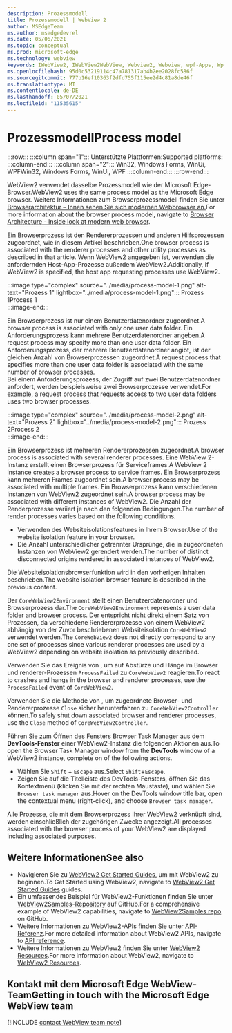 ```yaml
---
description: Prozessmodell
title: Prozessmodell | WebView 2
author: MSEdgeTeam
ms.author: msedgedevrel
ms.date: 05/06/2021
ms.topic: conceptual
ms.prod: microsoft-edge
ms.technology: webview
keywords: IWebView2, IWebView2WebView, Webview2, Webview, wpf-Apps, Wpf, Microsoft Edge, ICoreWebView2, ICoreWebView2Host, Browsersteuerung, Edge-HTML
ms.openlocfilehash: 95d0c53219114c47a781317ab4b2ee2028fc586f
ms.sourcegitcommit: 777b16ef10363f2dfd755f115ee2d4c81a8de46f
ms.translationtype: MT
ms.contentlocale: de-DE
ms.lasthandoff: 05/07/2021
ms.locfileid: "11535615"
---
```

# <a name="process-model"></a><span data-ttu-id="a9293-104">Prozessmodell</span><span class="sxs-lookup"><span data-stu-id="a9293-104">Process model</span></span>  

:::row:::
   :::column span="1":::
      <span data-ttu-id="a9293-105">Unterstützte Plattformen:</span><span class="sxs-lookup"><span data-stu-id="a9293-105">Supported platforms:</span></span>
   :::column-end:::
   :::column span="2":::
      <span data-ttu-id="a9293-106">Win32, Windows Forms, WinUi, WPF</span><span class="sxs-lookup"><span data-stu-id="a9293-106">Win32, Windows Forms, WinUi, WPF</span></span>
   :::column-end:::
:::row-end:::  

<span data-ttu-id="a9293-107">WebView2 verwendet dasselbe Prozessmodell wie der Microsoft Edge-Browser.</span><span class="sxs-lookup"><span data-stu-id="a9293-107">WebView2 uses the same process model as the Microsoft Edge browser.</span></span>  <span data-ttu-id="a9293-108">Weitere Informationen zum Browserprozessmodell finden Sie unter [Browserarchitektur – Innen sehen Sie sich modernen Webbrowser an.][GoogleDeveloperWebUpdates201809InsideBrowserPart1BrowserArchitecture]</span><span class="sxs-lookup"><span data-stu-id="a9293-108">For more information about the browser process model, navigate to [Browser Architecture - Inside look at modern web browser][GoogleDeveloperWebUpdates201809InsideBrowserPart1BrowserArchitecture].</span></span>  

<span data-ttu-id="a9293-109">Ein Browserprozess ist den Rendererprozessen und anderen Hilfsprozessen zugeordnet, wie in diesem Artikel beschrieben.</span><span class="sxs-lookup"><span data-stu-id="a9293-109">One browser process is associated with the renderer processes and other utility processes as described in that article.</span></span>  <span data-ttu-id="a9293-110">Wenn WebView2 angegeben ist, verwenden die anfordernden Host-App-Prozesse außerdem WebView2.</span><span class="sxs-lookup"><span data-stu-id="a9293-110">Additionally, if WebView2 is specified, the host app requesting processes use WebView2.</span></span>  

:::image type="complex" source="../media/process-model-1.png" alt-text="Prozess 1" lightbox="../media/process-model-1.png":::
   <span data-ttu-id="a9293-112">Prozess 1</span><span class="sxs-lookup"><span data-stu-id="a9293-112">Process 1</span></span>  
:::image-end:::    

<span data-ttu-id="a9293-113">Ein Browserprozess ist nur einem Benutzerdatenordner zugeordnet.</span><span class="sxs-lookup"><span data-stu-id="a9293-113">A browser process is associated with only one user data folder.</span></span>  <span data-ttu-id="a9293-114">Ein Anforderungsprozess kann mehrere Benutzerdatenordner angeben.</span><span class="sxs-lookup"><span data-stu-id="a9293-114">A request process may specify more than one user data folder.</span></span>  <span data-ttu-id="a9293-115">Ein Anforderungsprozess, der mehrere Benutzerdatenordner angibt, ist der gleichen Anzahl von Browserprozessen zugeordnet.</span><span class="sxs-lookup"><span data-stu-id="a9293-115">A request process that specifies more than one user data folder is associated with the same number of browser processes.</span></span>  
<span data-ttu-id="a9293-116">Bei einem Anforderungsprozess, der Zugriff auf zwei Benutzerdatenordner anfordert, werden beispielsweise zwei Browserprozesse verwendet.</span><span class="sxs-lookup"><span data-stu-id="a9293-116">For example, a request process that requests access to two user data folders uses two browser processes.</span></span>  

:::image type="complex" source="../media/process-model-2.png" alt-text="Prozess 2" lightbox="../media/process-model-2.png":::
   <span data-ttu-id="a9293-118">Prozess 2</span><span class="sxs-lookup"><span data-stu-id="a9293-118">Process 2</span></span>  
:::image-end:::    

<span data-ttu-id="a9293-119">Ein Browserprozess ist mehreren Rendererprozessen zugeordnet.</span><span class="sxs-lookup"><span data-stu-id="a9293-119">A browser process is associated with several renderer processes.</span></span>  <span data-ttu-id="a9293-120">Eine WebView 2-Instanz erstellt einen Browserprozess für Serviceframes.</span><span class="sxs-lookup"><span data-stu-id="a9293-120">A WebView 2 instance creates a browser process to service frames.</span></span>  <span data-ttu-id="a9293-121">Ein Browserprozess kann mehreren Frames zugeordnet sein.</span><span class="sxs-lookup"><span data-stu-id="a9293-121">A browser process may be associated with multiple frames.</span></span>  <span data-ttu-id="a9293-122">Ein Browserprozess kann verschiedenen Instanzen von WebView2 zugeordnet sein.</span><span class="sxs-lookup"><span data-stu-id="a9293-122">A browser process may be associated with different instances of WebView2.</span></span>  <span data-ttu-id="a9293-123">Die Anzahl der Renderprozesse variiert je nach den folgenden Bedingungen.</span><span class="sxs-lookup"><span data-stu-id="a9293-123">The number of render processes varies based on the following conditions.</span></span>  

*   <span data-ttu-id="a9293-124">Verwenden des Websiteisolationsfeatures in Ihrem Browser.</span><span class="sxs-lookup"><span data-stu-id="a9293-124">Use of the website isolation feature in your browser.</span></span>  
*   <span data-ttu-id="a9293-125">Die Anzahl unterschiedlicher getrennter Ursprünge, die in zugeordneten Instanzen von WebView2 gerendert werden.</span><span class="sxs-lookup"><span data-stu-id="a9293-125">The number of distinct disconnected origins rendered in associated instances of WebView2.</span></span>  
    
<span data-ttu-id="a9293-126">Die Websiteisolationsbrowserfunktion wird in den vorherigen Inhalten beschrieben.</span><span class="sxs-lookup"><span data-stu-id="a9293-126">The website isolation browser feature is described in the previous content.</span></span> 
<!--todo:  which previous content?  -->  

<span data-ttu-id="a9293-127">Der `CoreWebView2Environment` stellt einen Benutzerdatenordner und Browserprozess dar.</span><span class="sxs-lookup"><span data-stu-id="a9293-127">The `CoreWebView2Environment` represents a user data folder and browser process.</span></span>  <span data-ttu-id="a9293-128">Der entspricht nicht direkt einem Satz von Prozessen, da verschiedene Rendererprozesse von einem WebView2 abhängig von der Zuvor beschriebenen Websiteisolation `CoreWebView2` verwendet werden.</span><span class="sxs-lookup"><span data-stu-id="a9293-128">The `CoreWebView2` does not directly correspond to any one set of processes since various renderer processes are used by a WebView2 depending on website isolation as previously described.</span></span>  

<span data-ttu-id="a9293-129">Verwenden Sie das Ereignis von , um auf Abstürze und Hänge im Browser und renderer-Prozessen `ProcessFailed` zu `CoreWebView2` reagieren.</span><span class="sxs-lookup"><span data-stu-id="a9293-129">To react to crashes and hangs in the browser and renderer processes, use the `ProcessFailed` event of `CoreWebView2`.</span></span>  

<span data-ttu-id="a9293-130">Verwenden Sie die Methode von , um zugeordnete Browser- und Rendererprozesse `Close` sicher herunterfahren zu `CoreWebView2Controller` können.</span><span class="sxs-lookup"><span data-stu-id="a9293-130">To safely shut down associated browser and renderer processes, use the `Close` method of `CoreWebView2Controller`.</span></span>  

<span data-ttu-id="a9293-131">Führen Sie zum Öffnen des Fensters Browser Task Manager aus dem **DevTools-Fenster** einer WebView2-Instanz die folgenden Aktionen aus.</span><span class="sxs-lookup"><span data-stu-id="a9293-131">To open the Browser Task Manager window from the **DevTools** window of a WebView2 instance, complete on of the following actions.</span></span>  

*   <span data-ttu-id="a9293-132">Wählen Sie `Shift` + `Escape` aus.</span><span class="sxs-lookup"><span data-stu-id="a9293-132">Select `Shift`+`Escape`.</span></span>  
*   <span data-ttu-id="a9293-133">Zeigen Sie auf die Titelleiste des DevTools-Fensters, öffnen Sie das Kontextmenü \(klicken Sie mit der rechten Maustaste\), und wählen Sie `Browser task manager` aus.</span><span class="sxs-lookup"><span data-stu-id="a9293-133">Hover on the DevTools window title bar, open the contextual menu \(right-click\), and choose `Browser task manager`.</span></span>  
    
<span data-ttu-id="a9293-134">Alle Prozesse, die mit dem Browserprozess Ihrer WebView2 verknüpft sind, werden einschließlich der zugehörigen Zwecke angezeigt.</span><span class="sxs-lookup"><span data-stu-id="a9293-134">All processes associated with the browser process of your WebView2 are displayed including associated purposes.</span></span>  

## <a name="see-also"></a><span data-ttu-id="a9293-135">Weitere Informationen</span><span class="sxs-lookup"><span data-stu-id="a9293-135">See also</span></span>  

*   <span data-ttu-id="a9293-136">Navigieren Sie zu [WebView2 Get Started Guides,][Webview2IndexGetStarted] um mit WebView2 zu beginnen.</span><span class="sxs-lookup"><span data-stu-id="a9293-136">To Get Started using WebView2, navigate to [WebView2 Get Started Guides][Webview2IndexGetStarted] guides.</span></span>  
*   <span data-ttu-id="a9293-137">Ein umfassendes Beispiel für WebView2-Funktionen finden Sie unter [WebView2Samples-Repository][GithubMicrosoftedgeWebview2samples] auf GitHub.</span><span class="sxs-lookup"><span data-stu-id="a9293-137">For a comprehensive example of WebView2 capabilities, navigate to [WebView2Samples repo][GithubMicrosoftedgeWebview2samples] on GitHub.</span></span>  
*   <span data-ttu-id="a9293-138">Weitere Informationen zu WebView2-APIs finden Sie unter [API-Referenz][DotnetApiMicrosoftWebWebview2WpfWebview2].</span><span class="sxs-lookup"><span data-stu-id="a9293-138">For more detailed information about WebView2 APIs, navigate to [API reference][DotnetApiMicrosoftWebWebview2WpfWebview2].</span></span>  
*   <span data-ttu-id="a9293-139">Weitere Informationen zu WebView2 finden Sie unter [WebView2 Resources][Webview2IndexNextSteps].</span><span class="sxs-lookup"><span data-stu-id="a9293-139">For more information about WebView2, navigate to [WebView2 Resources][Webview2IndexNextSteps].</span></span>  
    
## <a name="getting-in-touch-with-the-microsoft-edge-webview-team"></a><span data-ttu-id="a9293-140">Kontakt mit dem Microsoft Edge WebView-Team</span><span class="sxs-lookup"><span data-stu-id="a9293-140">Getting in touch with the Microsoft Edge WebView team</span></span>  

[!INCLUDE [contact WebView team note](../includes/contact-webview-team-note.md)]  

<!-- links -->  

[Webview2IndexGetStarted]: ../index.md#get-started "Erste Schritte – Einführung in Microsoft Edge WebView2 | Microsoft Docs"  
[Webview2IndexNextSteps]: ../index.md#next-steps "Nächste Schritte – Einführung in Microsoft Edge WebView2 | Microsoft Docs"  

[DotnetApiMicrosoftWebWebview2WpfWebview2]: /dotnet/api/microsoft.web.webview2.wpf.webview2 "WebView2-Klasse | Microsoft Docs"  

[GithubMicrosoftedgeWebview2samples]: https://github.com/MicrosoftEdge/WebView2Samples "WebView2-Beispiele – MicrosoftEdge/WebView2Samples | GitHub"  

[GoogleDeveloperWebUpdates201809InsideBrowserPart1BrowserArchitecture]: https://developers.google.com/web/updates/2018/09/inside-browser-part1#browser-architecture "Browserarchitektur – Innenseite des modernen Webbrowsers (Teil 1)"  
